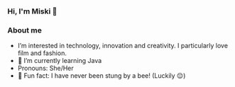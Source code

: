 ### Hi, I'm Miski 👋
 ### About me
- I’m interested in technology, innovation and creativity. I particularly love film and fashion. 
- 🌱 I’m currently learning Java
- Pronouns: She/Her
- 🤗 Fun fact: I have never been stung by a bee! (Luckily 😌)
